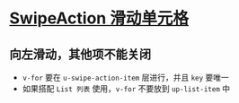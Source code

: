 # [SwipeAction 滑动单元格](https://uview-plus.jiangruyi.com/components/swipeAction.html)

## 向左滑动，其他项不能关闭
- `v-for` 要在 `u-swipe-action-item` 层进行，并且 `key` 要唯一
- 如果搭配 `List 列表` 使用，`v-for` 不要放到 `up-list-item` 中